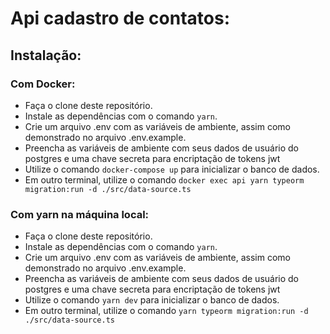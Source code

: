 # Api cadastro de contatos:

## Instalação:

### Com Docker:
* Faça o clone deste repositório.
* Instale as dependências com o comando `yarn`.
* Crie um arquivo .env com as variáveis de ambiente, assim como demonstrado no arquivo .env.example.
* Preencha as variáveis de ambiente com seus dados de usuário do postgres e uma chave secreta para encriptação de tokens jwt
* Utilize o comando `docker-compose up` para inicializar o banco de dados.
* Em outro terminal, utilize o comando `docker exec api yarn typeorm migration:run -d ./src/data-source.ts`

### Com yarn na máquina local:
* Faça o clone deste repositório.
* Instale as dependências com o comando `yarn`.
* Crie um arquivo .env com as variáveis de ambiente, assim como demonstrado no arquivo .env.example.
* Preencha as variáveis de ambiente com seus dados de usuário do postgres e uma chave secreta para encriptação de tokens jwt
* Utilize o comando `yarn dev` para inicializar o banco de dados.
* Em outro terminal, utilize o comando `yarn typeorm migration:run -d ./src/data-source.ts`